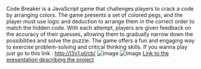 Code Breaker is a JavaScript game that challenges players to crack a code by arranging colors. The game presents a set of colored pegs, and the player must use logic and deduction to arrange them in the correct order to match the hidden code. With each attempt, players are given feedback on the accuracy of their guesses, allowing them to gradually narrow down the possibilities and solve the puzzle. The game offers a fun and engaging way to exercise problem-solving and critical thinking skills.
If you wanna play just go to this link : http://l3v1.pl/cb/
![image](https://user-images.githubusercontent.com/98186890/213996410-89668bab-aac6-4147-a7db-12384dfe8028.png)
![image](https://user-images.githubusercontent.com/98186890/213996634-10b16104-e29a-4d86-a9e5-88b649b41286.png)
[Link to the presentation describing the project](https://docs.google.com/presentation/d/1le6bnMOdBvXSxaAcTisaiiRFRBhlHUbVnLaTfsYywYE/edit?usp=sharing)
